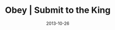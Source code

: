 ---
layout: message
category: message
series: "Kingdom Come"
title: "Obey | Submit to the King"
date: 2013-10-26
audio-description: "Chuck Mingo talks about submitting to the King"
audio: "http://www.crossroads.net/players/media/hq/102613forweb.mp3"
audio-title: "Obey | Submit to the King"
audio-duration: "50&#58;48"
video-description: "Chuck Mingo talks about submitting to the King"
video-title: "Obey | Submit to the King"
video: "https://s3.amazonaws.com/crossroadsvideomessages/102613forweb.mp4"
video-poster: "https://www.crossroads.net/uploadedfiles/chuck mingo.jpg"
program-description: "Program - WK3 Kingdom Come"
program: "http://www.crossroads.net/players/media/hq/KingdomProgram_Week3_LO.pdf"
program-title: "Obey | Submit to the King"
---